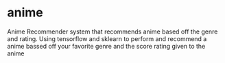 # anime
Anime Recommender system that recommends anime based off the genre and rating.
Using tensorflow and sklearn to perform and recommend a anime bassed off your 
favorite genre and the score rating given to the anime 
